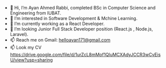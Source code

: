 - 👋 Hi, I’m Ayan Ahmed Rabbi, completed BSc in Computer Science and Engineering from IUBAT.
- 👀 I’m interested in Software Development & Mchine Learning.
- 🌱 I’m currently working as a React Developer.
- 💞️ I’m looking Junior Full Stack Developer position (React.js , Node.js, Laravel).
- 📫 Reach me on  Gmail:  helloayan171@gmail.com
- 📫 Look my CV https://drive.google.com/file/d/1urZcL8mMof1QluMCXAdyJCCR3wCvEisU/view?usp=sharing

<!---
HelloAyan/HelloAyan is a ✨ special ✨ repository because its `README.md` (this file) appears on your GitHub profile.
You can click the Preview link to take a look at your changes.
--->
